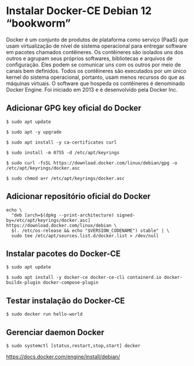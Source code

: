 # Instalar Docker-CE Debian 12 “bookworm”

Docker é um conjunto de produtos de plataforma como serviço (PaaS) que usam virtualização de nível de sistema operacional para entregar software em pacotes chamados contêineres. Os contêineres são isolados uns dos outros e agrupam seus próprios softwares, bibliotecas e arquivos de configuração. Eles podem se comunicar uns com os outros por meio de canais bem definidos. Todos os contêineres são executados por um único kernel do sistema operacional, portanto, usam menos recursos do que as máquinas virtuais. O software que hospeda os contêineres é denominado Docker Engine. Foi iniciado em 2013 e é desenvolvido pela Docker Inc.

## Adicionar GPG key oficial do Docker

`$ sudo apt update`

`$ sudo apt -y upgrade`

`$ sudo apt install -y ca-certificates curl`

`$ sudo install -m 0755 -d /etc/apt/keyrings`

`$ sudo curl -fsSL https://download.docker.com/linux/debian/gpg -o /etc/apt/keyrings/docker.asc`

`$ sudo chmod a+r /etc/apt/keyrings/docker.asc`

## Adicionar repositório oficial do Docker
```
echo \
  "deb [arch=$(dpkg --print-architecture) signed-by=/etc/apt/keyrings/docker.asc] https://download.docker.com/linux/debian \
  $(. /etc/os-release && echo "$VERSION_CODENAME") stable" | \
  sudo tee /etc/apt/sources.list.d/docker.list > /dev/null
```
## Instalar pacotes do Docker-CE

`$ sudo apt update`

`$ sudo apt install -y docker-ce docker-ce-cli containerd.io docker-buildx-plugin docker-compose-plugin`

## Testar instalação do Docker-CE

`$ sudo docker run hello-world`

## Gerenciar daemon Docker

`$ sudo systemctl [status,restart,stop,start] docker`

https://docs.docker.com/engine/install/debian/
